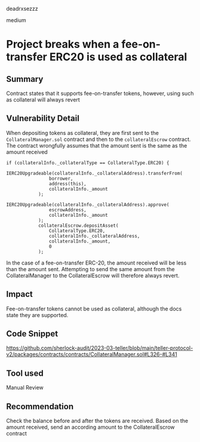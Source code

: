 deadrxsezzz

medium

# Project breaks when a fee-on-transfer ERC20 is used as collateral

## Summary
Contract states that it supports fee-on-transfer tokens, however, using such as collateral will always revert

## Vulnerability Detail
When depositing tokens as collateral, they are first sent to the `CollateralManager.sol` contract and then to the `collateralEscrow` contract. The contract wrongfully assumes that the amount sent is the same as the amount received 
```solidity
if (collateralInfo._collateralType == CollateralType.ERC20) {
            IERC20Upgradeable(collateralInfo._collateralAddress).transferFrom(
                borrower,
                address(this),
                collateralInfo._amount
            );
            IERC20Upgradeable(collateralInfo._collateralAddress).approve(
                escrowAddress,
                collateralInfo._amount
            );
            collateralEscrow.depositAsset(
                CollateralType.ERC20,
                collateralInfo._collateralAddress,
                collateralInfo._amount,
                0
            );
```
 In the case of a fee-on-transfer ERC-20, the amount received will be less than the amount sent. Attempting to send the same amount from the CollateralManager to the CollateralEscrow will therefore always revert. 

## Impact
Fee-on-transfer tokens cannot be used as collateral, although the docs state they are supported.

## Code Snippet
https://github.com/sherlock-audit/2023-03-teller/blob/main/teller-protocol-v2/packages/contracts/contracts/CollateralManager.sol#L326-#L341

## Tool used
Manual Review

## Recommendation
Check the balance before and after the tokens are received. Based on the amount received, send an according amount to the CollateralEscrow contract
